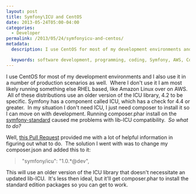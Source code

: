 ```yaml
---
layout: post
title: Symfony\ICU and CentOS
date: 2013-05-24T05:00-04:00
categories:
  - Developer
permalink: /2013/05/24/symfonyicu-and-centos/
metadata:
  description: I use CentOS for most of my development environments and I also use it in a number of production scenarios as well.

  keywords: software development, programming, coding, Symfony, AWS, Composer
---
```

I use CentOS for most of my development environments and I also use it in a number of production scenarios as well.  Where I don't use it I am most likely running something else RHEL based, like Amazon Linux over on AWS.  All of these distributions use an older version of the ICU library, 4.2 to be specific. Symfony has a component called ICU, which has a check for 4.4 or greater.  In my situation I don't need ICU, I just need composer to install it so I can move on with development. Running composer.phar install on the [symfony-standard](https://github.com/symfony/symfony-standard) caused me problems with lib-ICU compatibility.  _So what to do?_

Well, [this Pull Request](https://github.com/symfony/symfony/pull/7386) provided me with a lot of helpful information in figuring out what to do.  The solution I went with was to change my composer.json and added this to it:

>  "symfony/icu": "1.0.\*@dev",

This will use an older version of the ICU library that doesn't necessitate an updated lib-ICU.  It's less then ideal, but it'll get composer.phar to install the standard edition packages so you can get to work.
